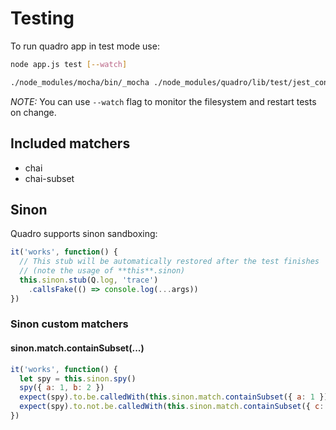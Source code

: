 # Testing

To run quadro app in test mode use:

```sh
node app.js test [--watch]
```

```sh
./node_modules/mocha/bin/_mocha ./node_modules/quadro/lib/test/jest_config.js --ui tdd test/**/*_test.js
```

*NOTE:* You can use `--watch` flag to monitor the filesystem and restart tests
on change.

## Included matchers

- chai
- chai-subset

## Sinon

Quadro supports sinon sandboxing:

```js
it('works', function() {
  // This stub will be automatically restored after the test finishes
  // (note the usage of **this**.sinon)
  this.sinon.stub(Q.log, 'trace')
    .callsFake(() => console.log(...args))
})
```

### Sinon custom matchers

#### sinon.match.containSubset(...)

```js
it('works', function() {
  let spy = this.sinon.spy()
  spy({ a: 1, b: 2 })
  expect(spy).to.be.calledWith(this.sinon.match.containSubset({ a: 1 }))
  expect(spy).to.not.be.calledWith(this.sinon.match.containSubset({ c: 3 }))
})
```
